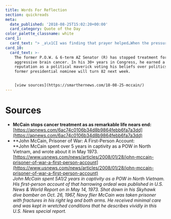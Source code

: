 ```yaml
---
title: Words For Reflection
section: quickreads
meta:
  date_published: '2018-08-25T15:02:20+00:00'
  card_category: Quote of the Day
color_palette_classname: white
card_1:
  card_text: "> _a\x1CI was finding that prayer helped…When the pressure was on, you seemed to go one way or the other. Either it was easier for them to break you the next time, or it was harder. In other words, if you are going to make it, you get tougher as time goes by.a\x1D_"
card_10:
  card_text: >-
    The former P.O.W. & 6-term AZ Senator (R) has stopped treatment for an
    aggressive brain cancer. In his 30+ years in Congress, he earned a
    reputation as a political maverick voting his beliefs over politics. The
    former presidential nominee will turn 82 next week.


    [view sources](https://smarthernews.com/18-08-25-mccain/)
---
```

Sources
=======

*   **McCain stops cancer treatment as as remarkable life nears end:**  
    [https://apnews.com/6ac74c0106b34d8b9864febb6fa7a3dd](https://apnews.com/6ac74c0106b34d8b9864febb6fa7a3dd)
*   **John McCain, Prisoner of War: A First-Person Account:  
    **John McCain spent over 5 years in captivity as a POW in North Vietnam, and wrote about it in May 1973.  
    [https://www.usnews.com/news/articles/2008/01/28/john-mccain-prisoner-of-war-a-first-person-account](https://www.usnews.com/news/articles/2008/01/28/john-mccain-prisoner-of-war-a-first-person-account)  
    _John McCain spent 5A1/2 years in captivity as a POW in North Vietnam. His first-person account of that harrowing ordeal was published in U.S. News & World Report on in May 14, 1973. Shot down in his Skyhawk dive bomber on Oct. 26, 1967, Navy flier McCain was taken prisoner with fractures in his right leg and both arms. He received minimal care and was kept in wretched conditions that he describes vividly in this U.S. News special report._